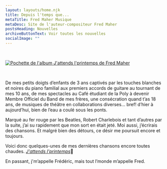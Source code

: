 ```yaml
---
layout: layouts/home.njk
title: Depuis l'temps que...
metaTitle: Fred Maher Musique
metaDesc: Site de l'auteur-compositeur Fred Maher
postsHeading: Nouvelles
archiveButtonText: Voir toutes les nouvelles
socialImage: ""
---
```

<br>

[![Pochette de l'album J'attends l'printemps de Fred Maher](https://res.cloudinary.com/wikilouis/image/upload/e_sharpen/w_300/bo_1px_solid_rgb:7D7B53/l_text:Georgia_180_300_italic:J'attends%0Al'printemps,g_south_east,x_-80,y_-80,co_rgb:97C85F/b_rgb:F2FCFC/v1581958264/fredmaher.jpg "Photo par Serge Morneau")](/j-attends-l-printemps/)    

<br>

De mes petits doigts d’enfants de 3 ans captivés par les touches blanches et noires du
piano familial aux premiers accords de guitare au tournant de mes 10 ans, de mes
spectacles au Café étudiant de la Poly à devenir Membre Officiel du Band de mes frères, une
consécration quand t’as 18 ans, de musiques de théâtre en collaborations diverses… bref!
d’hier à aujourd’hui, bien de l’eau a coulé sous les ponts.

Marqué au fer rouge par les Beatles, Robert Charlebois et tant d’autres par la suite, j’ai su
rapidement que mon sort en était jeté. Moi aussi, j’écrirais des chansons.
Et malgré bien des détours, ce désir me poursuit encore et toujours.

Voici donc quelques-unes de mes dernières chansons encore toutes chaudes. [*J'attends l'printemps*](/j-attends-l-printemps/)🌱

En passant, j'm’appelle Frédéric, mais tout l’monde m’appelle Fred.

